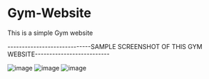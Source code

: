 # Gym-Website
This is a simple Gym website



-----------------------------SAMPLE SCREENSHOT OF THIS GYM WEBSITE--------------------------

![image](https://user-images.githubusercontent.com/51801088/136251047-df6f76a5-cf1c-4bfb-9e89-bfaf6b8d4ef6.png)
![image](https://user-images.githubusercontent.com/51801088/136251088-a6bc6ad7-58db-4c59-bc3e-fa9e9d96a0f7.png)
![image](https://user-images.githubusercontent.com/51801088/136251115-8eba4f6a-2703-4926-9ce8-bcb6be7d6e83.png)
